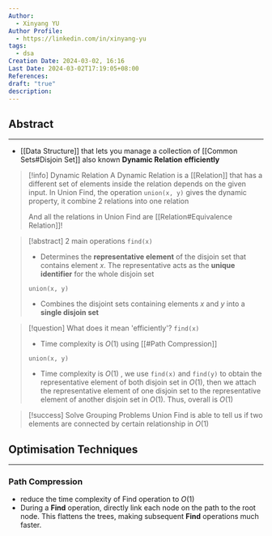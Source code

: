 ```yaml
---
Author:
  - Xinyang YU
Author Profile:
  - https://linkedin.com/in/xinyang-yu
tags:
  - dsa
Creation Date: 2024-03-02, 16:16
Last Date: 2024-03-02T17:19:05+08:00
References: 
draft: "true"
description: 
---
```

## Abstract
---
- [[Data Structure]] that lets you manage a collection of [[Common Sets#Disjoin Set]] also known **Dynamic Relation** **efficiently**

>[!info] Dynamic Relation
> A Dynamic Relation is a [[Relation]] that has a different set of elements inside the relation depends on the given input. In Union Find, the operation `union(x, y)` gives the dynamic property, it combine 2 relations into one relation
> 
> And all the relations in Union Find are [[Relation#Equivalence Relation]]!

>[!abstract] 2 main operations 
> `find(x)`
> - Determines the **representative element** of the disjoin set that contains element $x$. The representative acts as the **unique identifier** for the whole disjoin set
> 
> `union(x, y)`
> - Combines the disjoint sets containing elements $x$ and $y$ into a **single disjoin set**

>[!question] What does it mean 'efficiently'?
> `find(x)`
> - Time complexity is $O(1)$ using [[#Path Compression]]
> 
> `union(x, y)`
> - Time complexity is $O(1)$ , we use `find(x)` and `find(y)` to obtain the representative element of both disjoin set in $O(1)$, then we attach the representative element of one disjoin set to the representative element of another disjoin set in $O(1)$. Thus, overall is $O(1)$

>[!success] Solve Grouping Problems 
> Union Find is able to tell us if two elements are connected by certain relationship in $O(1)$




## Optimisation Techniques
---
### Path Compression
- reduce the time complexity of Find operation to $O(1)$
- During a **Find** operation, directly link each node on the path to the root node. This flattens the trees, making subsequent **Find** operations much faster.